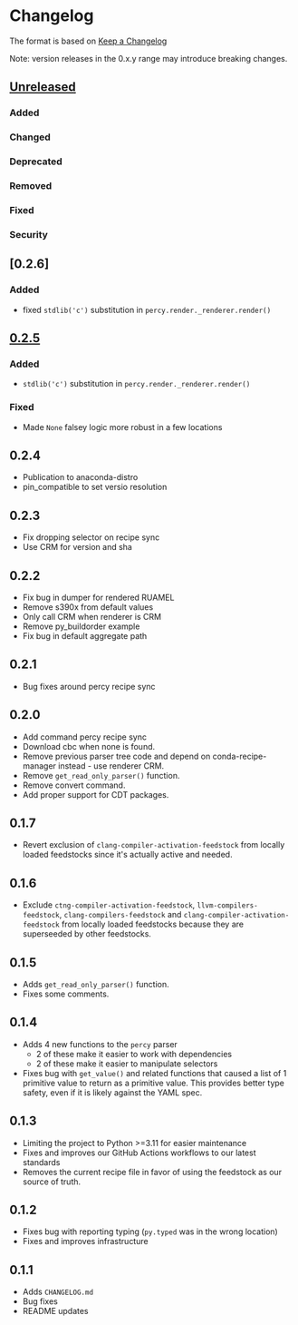 # Changelog
The format is based on [Keep a Changelog](https://keepachangelog.com/en/1.1.0/)

Note: version releases in the 0.x.y range may introduce breaking changes.


## [Unreleased]
### Added
### Changed
### Deprecated
### Removed
### Fixed
### Security

## [0.2.6]
### Added
- fixed `stdlib('c')` substitution in `percy.render._renderer.render()`

## [0.2.5]
### Added
- `stdlib('c')` substitution in `percy.render._renderer.render()`
### Fixed
- Made `None` falsey logic more robust in a few locations

## 0.2.4
- Publication to anaconda-distro
- pin_compatible to set versio resolution

## 0.2.3
- Fix dropping selector on recipe sync
- Use CRM for version and sha

## 0.2.2
- Fix bug in dumper for rendered RUAMEL
- Remove s390x from default values
- Only call CRM when renderer is CRM
- Remove py_buildorder example
- Fix bug in default aggregate path

## 0.2.1
- Bug fixes around percy recipe sync

## 0.2.0
- Add command percy recipe sync
- Download cbc when none is found.
- Remove previous parser tree code and depend on conda-recipe-manager instead - use renderer CRM.
- Remove `get_read_only_parser()` function.
- Remove convert command.
- Add proper support for CDT packages.

## 0.1.7
- Revert exclusion of `clang-compiler-activation-feedstock` from locally loaded feedstocks since it's actually active and needed.

## 0.1.6
- Exclude `ctng-compiler-activation-feedstock`, `llvm-compilers-feedstock`, `clang-compilers-feedstock` and `clang-compiler-activation-feedstock` from locally loaded feedstocks because they are superseeded by other feedstocks.

## 0.1.5
- Adds `get_read_only_parser()` function.
- Fixes some comments.

## 0.1.4
- Adds 4 new functions to the `percy` parser
  - 2 of these make it easier to work with dependencies
  - 2 of these make it easier to manipulate selectors
- Fixes bug with `get_value()` and related functions that caused a list of 1 primitive value to return as a primitive
  value. This provides better type safety, even if it is likely against the YAML spec.

## 0.1.3
- Limiting the project to Python >=3.11 for easier maintenance
- Fixes and improves our GitHub Actions workflows to our latest standards
- Removes the current recipe file in favor of using the feedstock as our source of truth.

## 0.1.2
- Fixes bug with reporting typing (`py.typed` was in the wrong location)
- Fixes and improves infrastructure

## 0.1.1
- Adds `CHANGELOG.md`
- Bug fixes
- README updates


[Unreleased]: https://github.com/anaconda/percy/compare/0.2.6...HEAD
[0.2.5]: https://github.com/anaconda/percy/compare/0.2.5...0.2.6
